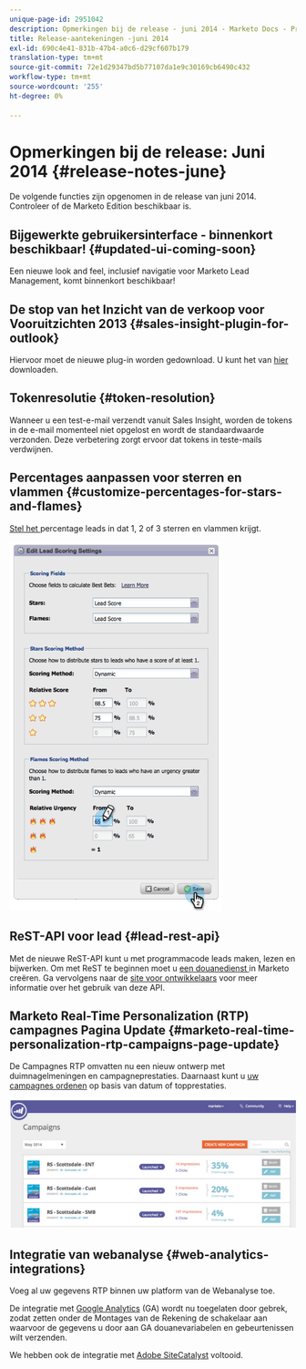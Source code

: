 ```yaml
---
unique-page-id: 2951042
description: Opmerkingen bij de release - juni 2014 - Marketo Docs - Productdocumentatie
title: Release-aantekeningen -juni 2014
exl-id: 690c4e41-831b-47b4-a0c6-d29cf607b179
translation-type: tm+mt
source-git-commit: 72e1d29347bd5b77107da1e9c30169cb6490c432
workflow-type: tm+mt
source-wordcount: '255'
ht-degree: 0%

---
```


# Opmerkingen bij de release: Juni 2014 {#release-notes-june}

De volgende functies zijn opgenomen in de release van juni 2014. Controleer of de Marketo Edition beschikbaar is.

## Bijgewerkte gebruikersinterface - binnenkort beschikbaar! {#updated-ui-coming-soon}

Een nieuwe look and feel, inclusief navigatie voor Marketo Lead Management, komt binnenkort beschikbaar!

## De stop van het Inzicht van de verkoop voor Vooruitzichten 2013 {#sales-insight-plugin-for-outlook}

Hiervoor moet de nieuwe plug-in worden gedownload. U kunt het van [hier](/help/marketo/product-docs/marketo-sales-insight/msi-outlook-plugin/install-the-marketo-email-add-in-for-outlook-with-a-registration-code.md) downloaden.

## Tokenresolutie {#token-resolution}

Wanneer u een test-e-mail verzendt vanuit Sales Insight, worden de tokens in de e-mail momenteel niet opgelost en wordt de standaardwaarde verzonden. Deze verbetering zorgt ervoor dat tokens in teste-mails verdwijnen.

## Percentages aanpassen voor sterren en vlammen {#customize-percentages-for-stars-and-flames}

[Stel het ](/help/marketo/product-docs/marketo-sales-insight/msi-for-salesforce/features/stars-and-flames/customize-stars-and-flames.md) percentage leads in dat 1, 2 of 3 sterren en vlammen krijgt.

![](assets/image2014-9-22-13-3a50-3a31.png)

## ReST-API voor lead {#lead-rest-api}

Met de nieuwe ReST-API kunt u met programmacode leads maken, lezen en bijwerken. Om met ReST te beginnen moet u [een douanedienst ](/help/marketo/product-docs/administration/additional-integrations/create-a-custom-service-for-use-with-rest-api.md) in Marketo creëren. Ga vervolgens naar de [site voor ontwikkelaars](https://developers.marketo.com/documentation/rest/) voor meer informatie over het gebruik van deze API.

## Marketo Real-Time Personalization (RTP) campagnes Pagina Update {#marketo-real-time-personalization-rtp-campaigns-page-update}

De Campagnes RTP omvatten nu een nieuw ontwerp met duimnagelmeningen en campagneprestaties. Daarnaast kunt u [uw campagnes ordenen](/help/marketo/product-docs/web-personalization/working-with-web-campaigns/sort-web-campaigns-by-latest-or-top-performing.md) op basis van datum of topprestaties.

![](assets/image2014-9-22-13-3a50-3a57.png)

## Integratie van webanalyse {#web-analytics-integrations}

Voeg al uw gegevens RTP binnen uw platform van de Webanalyse toe.

De integratie met [Google Analytics](/help/marketo/product-docs/web-personalization/reporting-for-web-personalization/web-analytics-integrations/integrate-rtp-with-google-analytics.md) (GA) wordt nu toegelaten door gebrek, zodat zetten onder de Montages van de Rekening de schakelaar aan waarvoor de gegevens u door aan GA douanevariabelen en gebeurtenissen wilt verzenden.

We hebben ook de integratie met [Adobe SiteCatalyst](/help/marketo/product-docs/web-personalization/reporting-for-web-personalization/web-analytics-integrations/integrate-with-adobe-analytics.md) voltooid.
